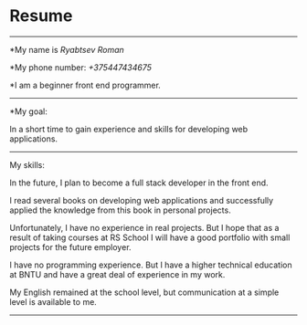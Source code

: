 # Resume
***
*My name is *Ryabtsev Roman*


*My phone number: *+375447434675*


*I am a beginner front end programmer.
***
*My goal:


In a short time to gain experience and skills for developing web applications.
***
My skills:


In the future, I plan to become a full stack developer in the front end.


I read several books on developing web applications and successfully applied the knowledge from this book in personal projects.


Unfortunately, I have no experience in real projects. But I hope that as a result of taking courses at RS School I will have a good portfolio with small projects for the future employer.


I have no programming experience. But I have a higher technical education at BNTU and have a great deal of experience in my work.


My English remained at the school level, but communication at a simple level is available to me.
***